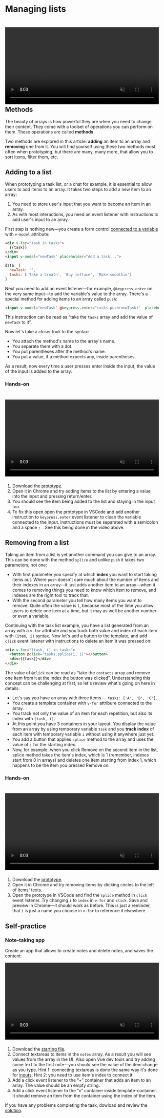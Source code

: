 # Managing lists

<video width="100%" controls autoplay muted style="margin-top: 24px; margin-bottom: -24px;">
  <source src="./media/list-managing-1.mp4" type="video/mp4">
</video>

## Methods

The beauty of arrays is how powerful they are when you need to change their content. They come with a toolset of operations you can perform on them. These operations are called **methods**.

Two methods are explored in this article: **adding** an item to an array and **removing** one from it. You will find yourself using these two methods most often when prototyping, but there are many, many more, that allow you to sort items, filter them, etc.

## Adding to a list

When prototyping a task list, or a chat for example, it is essential to allow users to add items to an array. It takes two steps to add a new item to an array:

1. You need to store user's input that you want to become an item in an array.
2. As with most interactions, you need an event listener with instructions to add user's input to an array.

First step is nothing new—you create a form control [connected to a variable](./../Data/display.md#text) with `v-model` attribute:
```html
<div v-for="task in tasks">
  {{task}}
</div>
<input v-model="newTask" placeholder="Add a task...">
```
```js
data: {
  newTask: '',
  tasks: ['Take a breath', 'Buy lettuce', 'Make smoothie']
}
```

Next you need to add an event listener—for example, `@keypress.enter` on the very same input—to add the variable's value to the array. There's a special method for adding items to an array called `push`:

```html
<input v-model="newTask" @keypress.enter="tasks.push(newTask)"  placeholder="New task">
```

This instruction can be read as “take the `tasks` array and add the value of `newTask` to it”.

Now let's take a closer look to the syntax:

- You attach the method's name to the array's name.
- You separate them with a dot.
- You put parentheses after the method's name.
- You put a value, if a method expects any, inside parentheses.

As a result, now every time a user presses enter inside the input, the value of the input is added to the array.

### Hands-on

<video width="100%" controls autoplay muted style="margin-top: 24px; margin-bottom: 8px;">
  <source src="./media/list-managing-1.mp4" type="video/mp4">
</video>

1. Download the [prototype](./../../../course-files/interaction-basics/manage-list-adding.html.zip).
2. Open it in Chrome and try adding items to the list by entering a value into the input and pressing return/enter.
3. You should see the item being added to the list and staying in the input too.
4. To fix this open open the prototype in VSCode and add another instruction to `keypress.enter` event listener to clean the variable connected to the input. Instructions must be separated with a semicolon and a space `; `. See this being done in the video above.

##  Removing from a list

Taking an item from a list is yet another command you can give to an array. This can be done with the method `splice`  and unlike `push` it takes two parameters, not one:

- With first parameter you specify at which **index** you want to start taking items out. Where `push` doesn't care much about the number of items and their indexes in an array—it just adds another item to an array—when it comes to removing things you need to know which item to remove, and indexes are the right tool to track that.
- With the second parameter you tell how many items you want to remove. Quite often the value is `1`, because most of the time you allow users to delete one item at a time, but it may as well be another number or even a variable.

Continuing with the task list example, you have a list generated from an array with a `v-for` attribute and you track both value and index of each item with `(item, i)` syntax. Now let's add a button to the template, and add `click` event listener with instructions to delete an item it was pressed on:

<!-- Good thing you already know from the [previous article](./indexes.md#index-in-v-for-attribute) that you can keep track of indexes in containers repeated with `v-for` -->

<!-- TAnd the starting index depends on which item a user wants to delete. Good thing you know from the [previous article](./indexes.md#index-in-v-for-attribute) that you can keep track of indexes in containers repeated with `v-for`: -->

```html
<div v-for="(task, i) in tasks">
  <button @click="tasks.splice(i, 1)"></button>
  <div>{{task}}</div>
</div>
```

The value of `@click` can be read as “take the `contacts` array and remove one item from it at the index the button was clicked”. Understanding this concept can be challenging at first, so let's review what's going on here in details:

- Let's say you have an array with three items — `tasks: ['A', 'B', 'C']`.
- You create a template container with `v-for` attribure connected to the array. 
- You track not only the value of an item for each repetition, but also its index with `(task, i)`.
- At this point you have 3 containers in your layout. You display the value from an array by using temporary variable `task` and you **track index** of each item with temporary variable `i` without using it anywhere just yet.
- You add a button that applies `splice` method to the array and uses the value of `i` for the starting index.
- Now, for example, when you click Remove on the second item in the list, splice method takes the item's index, which is 1 (remember, indexes start from 0 in arrays) and deletes one item starting from index 1, which happens to be the item you pressed Remove on.

### Hands-on

<video width="100%" controls autoplay muted style="margin-top: 24px; margin-bottom: 8px;">
  <source src="./media/list-managing-3.mp4" type="video/mp4">
</video>

1. Download the [prototype](./../../../course-files/interaction-basics/manage-list-removing.html.zip).
2. Open it in Chrome and try removing items by clicking circles to the left of items' texts.
3. Open the prototype in VSCode and find the `splice` method in `click` event listener. Try changing `i` to `index` in `v-for`  and `click`. Save and preview in Chrome—it should work as before. This is just a reminder, that `i` is just a name you choose in `v-for` to reference it elsewhere.


## Self-practice

<!-- todo: task 1: ? -->

### Note-taking app

Create an app that allows to create notes and delete notes, and saves the content:

<video width="100%" controls autoplay loop muted style="margin-bottom: 8px;">
  <source src="./media/array-methods-task-1.mp4" type="video/mp4">
</video>

1. Download the [starting file](./../../../course-files/interaction-basics/note-taking-start.html.zip).
2. Connect textareas to items in the `notes` array. As a result you will see values from the array in the UI. Also open Vue dev tools and try adding some text to the first note—you should see the value of the item change as you type. Hint 1: connecting textareas is done the same way it's done for [inputs](./../Data/display.html#text). Hint 2: you need to use item's index to connect it.
3. Add a click event listener to the “+” container that adds an item to an array. The value should be an empty string.
4. Add a click event listener to the “x” container inside template-container. It should remove an item from the container using the index of the item.

If you have any problems completing the task, dowload and review the [solution](./../../../course-files/interaction-basics/note-taking-end.html.zip).